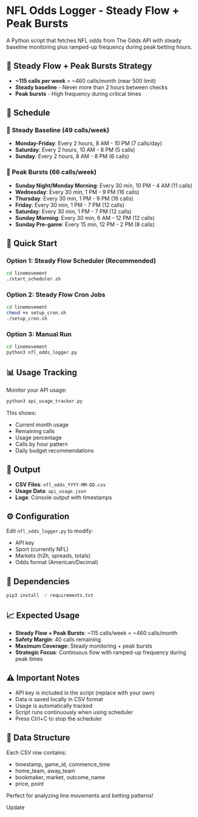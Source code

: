 # NFL Odds Logger - Steady Flow + Peak Bursts

A Python script that fetches NFL odds from The Odds API with steady baseline monitoring plus ramped-up frequency during peak betting hours.

## 🎯 Steady Flow + Peak Bursts Strategy

- **~115 calls per week** = ~460 calls/month (near 500 limit)
- **Steady baseline** - Never more than 2 hours between checks
- **Peak bursts** - High frequency during critical times

## 📅 Schedule

### 🔄 Steady Baseline (49 calls/week)
- **Monday-Friday**: Every 2 hours, 8 AM - 10 PM (7 calls/day)
- **Saturday**: Every 2 hours, 10 AM - 8 PM (5 calls)
- **Sunday**: Every 2 hours, 8 AM - 8 PM (6 calls)

### 🚀 Peak Bursts (66 calls/week)
- **Sunday Night/Monday Morning**: Every 30 min, 10 PM - 4 AM (11 calls)
- **Wednesday**: Every 30 min, 1 PM - 9 PM (16 calls)
- **Thursday**: Every 30 min, 1 PM - 9 PM (16 calls)
- **Friday**: Every 30 min, 1 PM - 7 PM (12 calls)
- **Saturday**: Every 30 min, 1 PM - 7 PM (12 calls)
- **Sunday Morning**: Every 30 min, 6 AM - 12 PM (12 calls)
- **Sunday Pre-game**: Every 15 min, 12 PM - 2 PM (8 calls)

## 🚀 Quick Start

### Option 1: Steady Flow Scheduler (Recommended)
```bash
cd linemovement
./start_scheduler.sh
```

### Option 2: Steady Flow Cron Jobs
```bash
cd linemovement
chmod +x setup_cron.sh
./setup_cron.sh
```

### Option 3: Manual Run
```bash
cd linemovement
python3 nfl_odds_logger.py
```

## 📊 Usage Tracking

Monitor your API usage:
```bash
python3 api_usage_tracker.py
```

This shows:
- Current month usage
- Remaining calls
- Usage percentage
- Calls by hour pattern
- Daily budget recommendations

## 📁 Output

- **CSV Files**: `nfl_odds_YYYY-MM-DD.csv`
- **Usage Data**: `api_usage.json`
- **Logs**: Console output with timestamps

## ⚙️ Configuration

Edit `nfl_odds_logger.py` to modify:
- API key
- Sport (currently NFL)
- Markets (h2h, spreads, totals)
- Odds format (American/Decimal)

## 🔧 Dependencies

```bash
pip3 install -r requirements.txt
```

## 📈 Expected Usage

- **Steady Flow + Peak Bursts**: ~115 calls/week = ~460 calls/month
- **Safety Margin**: 40 calls remaining
- **Maximum Coverage**: Steady monitoring + peak bursts
- **Strategic Focus**: Continuous flow with ramped-up frequency during peak times

## ⚠️ Important Notes

- API key is included in the script (replace with your own)
- Data is saved locally in CSV format
- Usage is automatically tracked
- Script runs continuously when using scheduler
- Press Ctrl+C to stop the scheduler

## 🏈 Data Structure

Each CSV row contains:
- timestamp, game_id, commence_time
- home_team, away_team
- bookmaker, market, outcome_name
- price, point

Perfect for analyzing line movements and betting patterns!

Update
